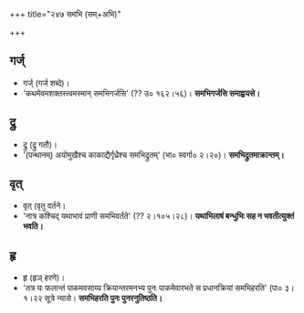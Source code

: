 +++
title="२४७ समभि (सम्+अभि)"

+++

## गर्ज्
- गर्ज् (गर्ज शब्दे)।
- 'कथमेवमशक्तस्त्वमस्मान् समभिगर्जसि' (?? उ० १६२।५६)। **समभिगर्जसि समाह्वयसे।**

## द्रु
- द्रु (द्रु गतौ)।
- '(पन्थानम्) अयोमुखैश्च काकाद्यैर्गृध्रैश्च समभिद्रुतम्' (भा० स्वर्गा० २।२०)। **समभिद्रुतमाक्रान्तम्।**

## वृत्
- वृत् (वृतु वर्तने।
- 'नात्र कश्चिद् यथाभावं प्राणी समभिवर्तते' (?? २।१०५।२८)। **यथाभिलाषं बन्धुभिः सह न भवतीत्युक्तं भवति।**

## हृ
- हृ (हृञ् हरणे)।
- 'तत्र यः फलान्तं पाकमवसाय्य क्रियान्तरमनभ्य पुनः पाकमेवारभते स प्रधानक्रियां समभिहरति' (पा० ३।१।२२ सूत्रे न्यासे। **समभिहरति पुनः पुनरनुतिष्ठति।**
